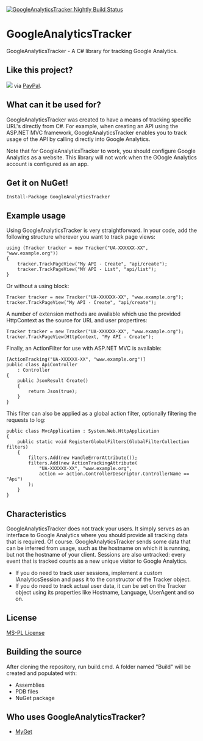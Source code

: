 [![GoogleAnalyticsTracker Nightly Build Status](https://www.myget.org/BuildSource/Badge/googleanalyticstracker?identifier=479ff619-28f2-47c0-9574-2774ed0cd855)](https://www.myget.org/gallery/googleanalyticstracker)

# GoogleAnalyticsTracker
GoogleAnalyticsTracker - A C# library for tracking Google Analytics.

## Like this project?
[<img src="https://www.paypal.com/en_US/i/btn/btn_donate_SM.gif">](https://www.paypal.com/cgi-bin/webscr?cmd=_s-xclick&hosted_button_id=C8GLSG8E33NA4) via [PayPal](https://www.paypal.com/cgi-bin/webscr?cmd=_s-xclick&hosted_button_id=C8GLSG8E33NA4).

## What can it be used for?
GoogleAnalyticsTracker was created to have a means of tracking specific URL's directly from C#. For example, when creating an API using the ASP.NET MVC framework, GoogleAnalyticsTracker enables you to track usage of the API by calling directly into Google Analytics.

Note that for GoogleAnalyticsTracker to work, you should configure Google Analytics as a website. This library will not work when the GOogle Analytics account is configured as an app.

## Get it on NuGet!

    Install-Package GoogleAnalyticsTracker
	
## Example usage
Using GoogleAnalyticsTracker is very straightforward. In your code, add the following structure wherever you want to track page views:

    using (Tracker tracker = new Tracker("UA-XXXXXX-XX", "www.example.org"))
    {
        tracker.TrackPageView("My API - Create", "api/create");
        tracker.TrackPageView("MY API - List", "api/list");
    }

Or without a using block:

    Tracker tracker = new Tracker("UA-XXXXXX-XX", "www.example.org");
    tracker.TrackPageView("My API - Create", "api/create");

A number of extension methods are available which use the provided HttpContext as the source for URL and user propertires:

    Tracker tracker = new Tracker("UA-XXXXXX-XX", "www.example.org");
    tracker.TrackPageView(HttpContext, "My API - Create");

Finally, an ActionFilter for use with ASP.NET MVC is available:

	[ActionTracking("UA-XXXXXX-XX", "www.example.org")]
	public class ApiController
	    : Controller
	{
	    public JsonResult Create()
	    {
	        return Json(true);
	    }
	}

This filter can also be applied as a global action filter, optionally filtering the requests to log:

	public class MvcApplication : System.Web.HttpApplication
	{
	    public static void RegisterGlobalFilters(GlobalFilterCollection filters)
	    {
	        filters.Add(new HandleErrorAttribute());
	        filters.Add(new ActionTrackingAttribute(
	            "UA-XXXXXX-XX", "www.example.org",
	            action => action.ControllerDescriptor.ControllerName == "Api")
	        );
	    }
	}
	
## Characteristics
GoogleAnalyticsTracker does not track your users. It simply serves as an interface to Google Analytics where you should provide all tracking data that is required.
Of course. GoogleAnalyticsTracker sends some data that can be inferred from usage, such as the hostname on which it is running, but not the hostname of your client.
Sessions are also untracked: every event that is tracked counts as a new unique visitor to Google Analytics.

* If you do need to track user sessions, implement a custom IAnalyticsSession and pass it to the constructor of the Tracker object.
* If you do need to track actual user data, it can be set on the Tracker object using its properties like Hostname, Language, UserAgent and so on.

## License
[MS-PL License](https://github.com/maartenba/GoogleAnalyticsTracker/blob/master/LICENSE.md)

## Building the source
After cloning the repository, run build.cmd. A folder named "Build" will be created and populated with:

- Assemblies
- PDB files
- NuGet package

## Who uses GoogleAnalyticsTracker?
- [MyGet](http://www.myget.org)
